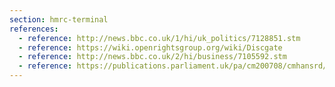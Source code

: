 ```yaml
---
section: hmrc-terminal
references:
  - reference: http://news.bbc.co.uk/1/hi/uk_politics/7128851.stm
  - reference: https://wiki.openrightsgroup.org/wiki/Discgate
  - reference: http://news.bbc.co.uk/2/hi/business/7105592.stm
  - reference: https://publications.parliament.uk/pa/cm200708/cmhansrd/cm071120/debtext/71120-0004.htm
---
```

